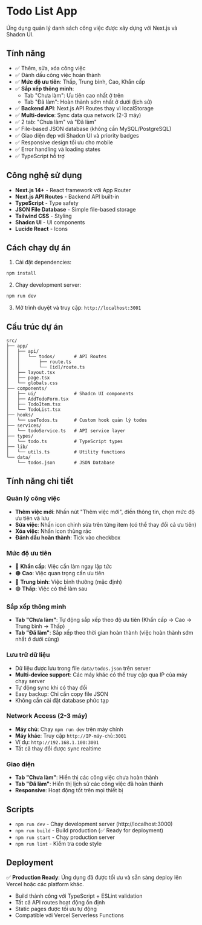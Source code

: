 # Todo List App

Ứng dụng quản lý danh sách công việc được xây dựng với Next.js và Shadcn UI.

## Tính năng

- ✅ Thêm, sửa, xóa công việc
- ✅ Đánh dấu công việc hoàn thành
- ✅ **Mức độ ưu tiên**: Thấp, Trung bình, Cao, Khẩn cấp
- ✅ **Sắp xếp thông minh**: 
  - Tab "Chưa làm": Ưu tiên cao nhất ở trên
  - Tab "Đã làm": Hoàn thành sớm nhất ở dưới (lịch sử)
- ✅ **Backend API**: Next.js API Routes thay vì localStorage
- ✅ **Multi-device**: Sync data qua network (2-3 máy)
- ✅ 2 tab: "Chưa làm" và "Đã làm"
- ✅ File-based JSON database (không cần MySQL/PostgreSQL)
- ✅ Giao diện đẹp với Shadcn UI và priority badges
- ✅ Responsive design tối ưu cho mobile
- ✅ Error handling và loading states
- ✅ TypeScript hỗ trợ

## Công nghệ sử dụng

- **Next.js 14+** - React framework với App Router
- **Next.js API Routes** - Backend API built-in
- **TypeScript** - Type safety
- **JSON File Database** - Simple file-based storage
- **Tailwind CSS** - Styling
- **Shadcn UI** - UI components
- **Lucide React** - Icons

## Cách chạy dự án

1. Cài đặt dependencies:
```bash
npm install
```

2. Chạy development server:
```bash
npm run dev
```

3. Mở trình duyệt và truy cập: `http://localhost:3001`

## Cấu trúc dự án

```
src/
├── app/
│   ├── api/
│   │   └── todos/       # API Routes
│   │       ├── route.ts
│   │       └── [id]/route.ts
│   ├── layout.tsx
│   ├── page.tsx
│   └── globals.css
├── components/
│   ├── ui/              # Shadcn UI components
│   ├── AddTodoForm.tsx
│   ├── TodoItem.tsx
│   └── TodoList.tsx
├── hooks/
│   └── useTodos.ts      # Custom hook quản lý todos
├── services/
│   └── todoService.ts   # API service layer
├── types/
│   └── todo.ts          # TypeScript types
├── lib/
│   └── utils.ts         # Utility functions
└── data/
    └── todos.json       # JSON Database
```

## Tính năng chi tiết

### Quản lý công việc
- **Thêm việc mới**: Nhấn nút "Thêm việc mới", điền thông tin, chọn mức độ ưu tiên và lưu
- **Sửa việc**: Nhấn icon chỉnh sửa trên từng item (có thể thay đổi cả ưu tiên)
- **Xóa việc**: Nhấn icon thùng rác
- **Đánh dấu hoàn thành**: Tick vào checkbox

### Mức độ ưu tiên
- 🔴 **Khẩn cấp**: Việc cần làm ngay lập tức
- 🟠 **Cao**: Việc quan trọng cần ưu tiên
- 🔵 **Trung bình**: Việc bình thường (mặc định)
- 🟢 **Thấp**: Việc có thể làm sau

### Sắp xếp thông minh
- **Tab "Chưa làm"**: Tự động sắp xếp theo độ ưu tiên (Khẩn cấp → Cao → Trung bình → Thấp)
- **Tab "Đã làm"**: Sắp xếp theo thời gian hoàn thành (việc hoàn thành sớm nhất ở dưới cùng)

### Lưu trữ dữ liệu
- Dữ liệu được lưu trong file `data/todos.json` trên server
- **Multi-device support**: Các máy khác có thể truy cập qua IP của máy chạy server
- Tự động sync khi có thay đổi
- Easy backup: Chỉ cần copy file JSON
- Không cần cài đặt database phức tạp

### Network Access (2-3 máy)
- **Máy chủ**: Chạy `npm run dev` trên máy chính
- **Máy khác**: Truy cập `http://IP-máy-chủ:3001`
- Ví dụ: `http://192.168.1.100:3001`
- Tất cả thay đổi được sync realtime

### Giao diện
- **Tab "Chưa làm"**: Hiển thị các công việc chưa hoàn thành
- **Tab "Đã làm"**: Hiển thị lịch sử các công việc đã hoàn thành
- **Responsive**: Hoạt động tốt trên mọi thiết bị

## Scripts

- `npm run dev` - Chạy development server (http://localhost:3000)
- `npm run build` - Build production (✅ Ready for deployment)
- `npm run start` - Chạy production server
- `npm run lint` - Kiểm tra code style

## Deployment

✅ **Production Ready**: Ứng dụng đã được tối ưu và sẵn sàng deploy lên Vercel hoặc các platform khác.

- Build thành công với TypeScript + ESLint validation
- Tất cả API routes hoạt động ổn định
- Static pages được tối ưu tự động
- Compatible với Vercel Serverless Functions
